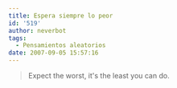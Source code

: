 ```yaml
---
title: Espera siempre lo peor
id: '519'
author: neverbot
tags:
  - Pensamientos aleatorios
date: 2007-09-05 15:57:16
---
```


> Expect the worst, it's the least you can do.